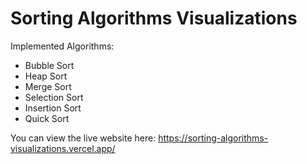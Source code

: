 # Sorting Algorithms Visualizations

Implemented Algorithms: 

- Bubble Sort
- Heap Sort
- Merge Sort
- Selection Sort
- Insertion Sort
- Quick Sort


You can view the live website here: https://sorting-algorithms-visualizations.vercel.app/
